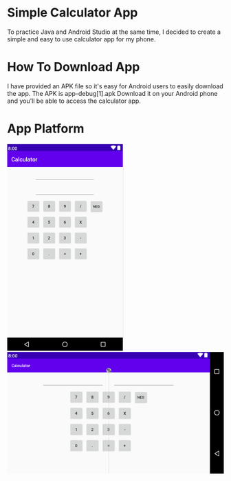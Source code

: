 # Simple Calculator App
To practice Java and Android Studio at the same time, I decided to create a simple and easy to use calculator app for my phone.

# How To Download App
I have provided an APK file so it's easy for Android users to easily download the app. The APK is app-debug[1].apk
Download it on your Android phone and you'll be able to access the calculator app. 

# App Platform

![](screenshot1.png) ![](screenshot2.png)
